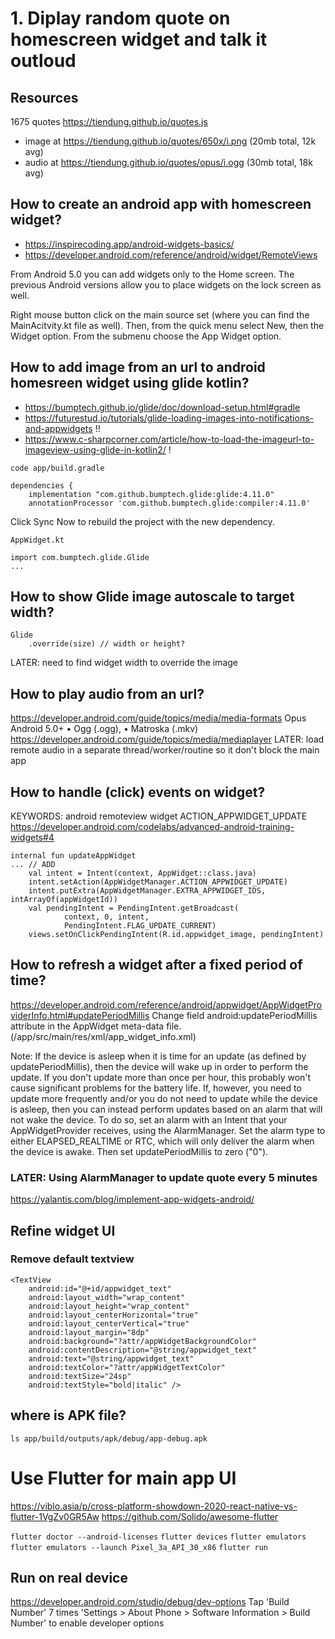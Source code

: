 # 1. Diplay random quote on homescreen widget and talk it outloud

## Resources
1675 quotes https://tiendung.github.io/quotes.js
* image at https://tiendung.github.io/quotes/650x/i.png (20mb total, 12k avg)
* audio at https://tiendung.github.io/quotes/opus/i.ogg (30mb total, 18k avg)

## How to create an android app with homescreen widget?
* https://inspirecoding.app/android-widgets-basics/
* https://developer.android.com/reference/android/widget/RemoteViews

From Android 5.0 you can add widgets only to the Home screen. The previous Android versions allow you to place widgets on the lock screen as well.

Right mouse button click on the main source set (where you can find the MainAcitvity.kt file as well). Then, from the quick menu select New, then the Widget option. From the submenu choose the App Widget option.

## How to add image from an url to android homesreen widget using glide kotlin?
* https://bumptech.github.io/glide/doc/download-setup.html#gradle
* https://futurestud.io/tutorials/glide-loading-images-into-notifications-and-appwidgets !!
* https://www.c-sharpcorner.com/article/how-to-load-the-imageurl-to-imageview-using-glide-in-kotlin2/ !

`code app/build.gradle`
```
dependencies {
    implementation "com.github.bumptech.glide:glide:4.11.0"
    annotationProcessor 'com.github.bumptech.glide:compiler:4.11.0'     
```
Click Sync Now to rebuild the project with the new dependency.

`AppWidget.kt`
```
import com.bumptech.glide.Glide  
...
```

## How to show Glide image autoscale to target width?
```
Glide
    .override(size) // width or height?
```
LATER: need to find widget width to override the image

## How to play audio from an url?
https://developer.android.com/guide/topics/media/media-formats
Opus		Android 5.0+		• Ogg (.ogg), • Matroska (.mkv)
https://developer.android.com/guide/topics/media/mediaplayer
LATER: load remote audio in a separate thread/worker/routine so it don't block the main app

## How to handle (click) events on widget?
KEYWORDS: android remoteview widget ACTION_APPWIDGET_UPDATE
https://developer.android.com/codelabs/advanced-android-training-widgets#4
```
internal fun updateAppWidget
... // ADD
    val intent = Intent(context, AppWidget::class.java)
    intent.setAction(AppWidgetManager.ACTION_APPWIDGET_UPDATE)
    intent.putExtra(AppWidgetManager.EXTRA_APPWIDGET_IDS, intArrayOf(appWidgetId))
    val pendingIntent = PendingIntent.getBroadcast(
            context, 0, intent,
            PendingIntent.FLAG_UPDATE_CURRENT)
    views.setOnClickPendingIntent(R.id.appwidget_image, pendingIntent)
```

## How to refresh a widget after a fixed period of time?
https://developer.android.com/reference/android/appwidget/AppWidgetProviderInfo.html#updatePeriodMillis
Change field android:updatePeriodMillis attribute in the AppWidget meta-data file. (/app/src/main/res/xml/app_widget_info.xml)

Note: If the device is asleep when it is time for an update (as defined by updatePeriodMillis), then the device will wake up in order to perform the update. If you don't update more than once per hour, this probably won't cause significant problems for the battery life. If, however, you need to update more frequently and/or you do not need to update while the device is asleep, then you can instead perform updates based on an alarm that will not wake the device. To do so, set an alarm with an Intent that your AppWidgetProvider receives, using the AlarmManager. Set the alarm type to either ELAPSED_REALTIME or RTC, which will only deliver the alarm when the device is awake. Then set updatePeriodMillis to zero ("0").

### LATER: Using AlarmManager to update quote every 5 minutes
https://yalantis.com/blog/implement-app-widgets-android/

## Refine widget UI

### Remove default textview
    <TextView
        android:id="@+id/appwidget_text"
        android:layout_width="wrap_content"
        android:layout_height="wrap_content"
        android:layout_centerHorizontal="true"
        android:layout_centerVertical="true"
        android:layout_margin="8dp"
        android:background="?attr/appWidgetBackgroundColor"
        android:contentDescription="@string/appwidget_text"
        android:text="@string/appwidget_text"
        android:textColor="?attr/appWidgetTextColor"
        android:textSize="24sp"
        android:textStyle="bold|italic" />

## where is APK file?
`ls app/build/outputs/apk/debug/app-debug.apk`

# Use Flutter for main app UI
https://viblo.asia/p/cross-platform-showdown-2020-react-native-vs-flutter-1VgZv0GR5Aw
https://github.com/Solido/awesome-flutter

`flutter doctor --android-licenses`
`flutter devices`
`flutter emulators`
`flutter emulators --launch Pixel_3a_API_30_x86`
`flutter run`

## Run on real device
https://developer.android.com/studio/debug/dev-options
Tap 'Build Number' 7 times 'Settings > About Phone > Software Information > Build Number' to enable developer options
